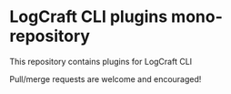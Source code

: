 # LogCraft CLI plugins mono-repository

This repository contains plugins for LogCraft CLI

Pull/merge requests are welcome and encouraged!
